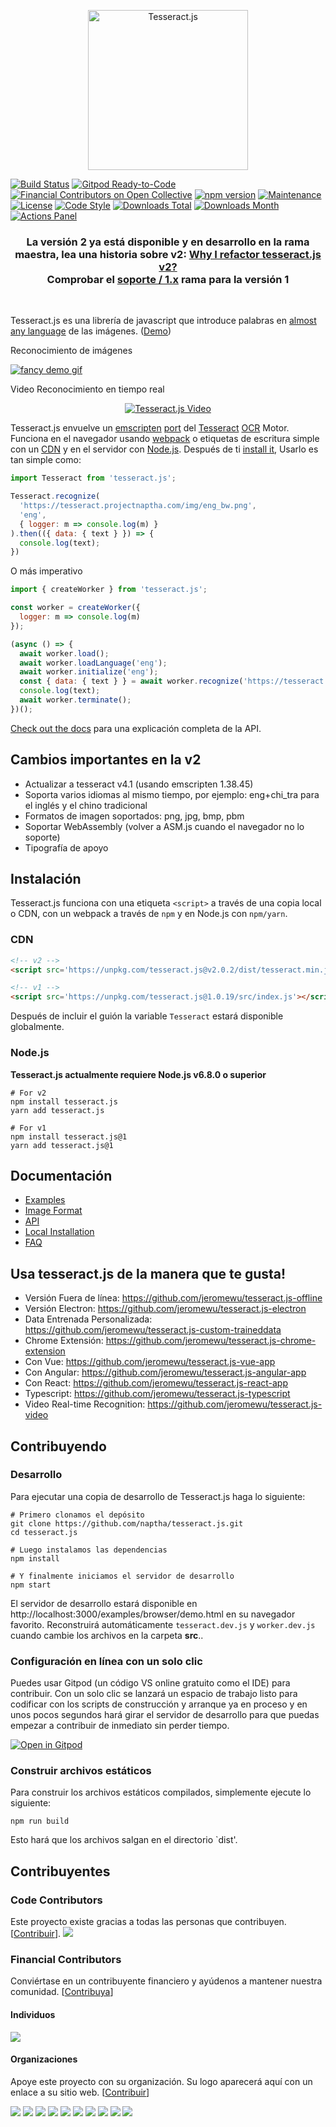 <p align="center">
<a href="https://tesseract.projectnaptha.com/"><img width="256px" height="256px" alt="Tesseract.js" src="./docs/images/tesseract.png"></a>
</p>

[![Build Status](https://travis-ci.org/naptha/tesseract.js.svg?branch=master)](https://travis-ci.org/naptha/tesseract.js)
[![Gitpod Ready-to-Code](https://img.shields.io/badge/Gitpod-ready--to--code-blue?logo=gitpod)](https://github.com/naptha/tesseract.js) 
[![Financial Contributors on Open Collective](https://opencollective.com/tesseractjs/all/badge.svg?label=financial+contributors)](https://opencollective.com/tesseractjs) [![npm version](https://badge.fury.io/js/tesseract.js.svg)](https://badge.fury.io/js/tesseract.js)
[![Maintenance](https://img.shields.io/badge/Maintained%3F-yes-green.svg)](https://github.com/naptha/tesseract.js/graphs/commit-activity)
[![License](https://img.shields.io/badge/License-Apache%202.0-blue.svg)](https://opensource.org/licenses/Apache-2.0)
[![Code Style](https://badgen.net/badge/code%20style/airbnb/ff5a5f?icon=airbnb)](https://github.com/airbnb/javascript)
[![Downloads Total](https://img.shields.io/npm/dt/tesseract.js.svg)](https://www.npmjs.com/package/tesseract.js)
[![Downloads Month](https://img.shields.io/npm/dm/tesseract.js.svg)](https://www.npmjs.com/package/tesseract.js)
[![Actions Panel](https://img.shields.io/badge/actionspanel-enabled-brightgreen)](https://www.actionspanel.app/app/blyzer/tesseract.js)

<h3 align="center">
 La versión 2 ya está disponible y en desarrollo en la rama maestra, lea una historia sobre v2: <a href="https://medium.com/@jeromewus/why-i-refactor-tesseract-js-v2-50f750a9cfe2">Why I refactor tesseract.js v2?</a><br>
  Comprobar el <a href="https://github.com/naptha/tesseract.js/tree/support/1.x">soporte / 1.x</a> rama para la versión 1
</h3>

<br>

Tesseract.js es una librería de javascript que introduce palabras en [almost any language](./docs/tesseract_lang_list.md) de las imágenes. ([Demo](http://tesseract.projectnaptha.com/))

Reconocimiento de imágenes

[![fancy demo gif](./docs/images/demo.gif)](http://tesseract.projectnaptha.com)

Video Reconocimiento en tiempo real

<p align="center">
  <a href="https://github.com/jeromewu/tesseract.js-video"><img alt="Tesseract.js Video" src="./docs/images/video-demo.gif"></a>
</p>


Tesseract.js envuelve un [emscripten](https://github.com/kripken/emscripten) [port](https://github.com/naptha/tesseract.js-core) del [Tesseract](https://github.com/tesseract-ocr/tesseract) [OCR](https://en.wikipedia.org/wiki/Optical_character_recognition) Motor.
Funciona en el navegador usando [webpack](https://webpack.js.org/) o etiquetas de escritura simple con un [CDN](#CDN) y en el servidor con [Node.js](https://nodejs.org/en/).
Después de ti [install it](#installation), Usarlo es tan simple como:

```javascript
import Tesseract from 'tesseract.js';

Tesseract.recognize(
  'https://tesseract.projectnaptha.com/img/eng_bw.png',
  'eng',
  { logger: m => console.log(m) }
).then(({ data: { text } }) => {
  console.log(text);
})
```

O más imperativo

```javascript
import { createWorker } from 'tesseract.js';

const worker = createWorker({
  logger: m => console.log(m)
});

(async () => {
  await worker.load();
  await worker.loadLanguage('eng');
  await worker.initialize('eng');
  const { data: { text } } = await worker.recognize('https://tesseract.projectnaptha.com/img/eng_bw.png');
  console.log(text);
  await worker.terminate();
})();
```

[Check out the docs](#docs) para una explicación completa de la API.


## Cambios importantes en la v2
- Actualizar a tesseract v4.1 (usando emscripten 1.38.45)
- Soporta varios idiomas al mismo tiempo, por ejemplo: eng+chi\_tra para el inglés y el chino tradicional
- Formatos de imagen soportados: png, jpg, bmp, pbm
- Soportar WebAssembly (volver a ASM.js cuando el navegador no lo soporte)
- Tipografía de apoyo


## Instalación
Tesseract.js funciona con una etiqueta `<script>` a través de una copia local o CDN, con un webpack a través de `npm` y en Node.js con `npm/yarn`.


### CDN
```html
<!-- v2 -->
<script src='https://unpkg.com/tesseract.js@v2.0.2/dist/tesseract.min.js'></script>

<!-- v1 -->
<script src='https://unpkg.com/tesseract.js@1.0.19/src/index.js'></script>
```
Después de incluir el guión la variable `Tesseract` estará disponible globalmente.


### Node.js

**Tesseract.js actualmente requiere Node.js v6.8.0 o superior**

```shell
# For v2
npm install tesseract.js
yarn add tesseract.js

# For v1
npm install tesseract.js@1
yarn add tesseract.js@1
```


## Documentación

* [Examples](./docs/examples.md)
* [Image Format](./docs/image-format.md)
* [API](./docs/api.md)
* [Local Installation](./docs/local-installation.md)
* [FAQ](./docs/faq.md)

## Usa tesseract.js de la manera que te gusta!

- Versión Fuera de línea: https://github.com/jeromewu/tesseract.js-offline
- Versión Electron: https://github.com/jeromewu/tesseract.js-electron
- Data Entrenada Personalizada: https://github.com/jeromewu/tesseract.js-custom-traineddata
- Chrome Extensión: https://github.com/jeromewu/tesseract.js-chrome-extension
- Con Vue: https://github.com/jeromewu/tesseract.js-vue-app
- Con Angular: https://github.com/jeromewu/tesseract.js-angular-app
- Con React: https://github.com/jeromewu/tesseract.js-react-app
- Typescript: https://github.com/jeromewu/tesseract.js-typescript
- Video Real-time Recognition: https://github.com/jeromewu/tesseract.js-video

## Contribuyendo

### Desarrollo
Para ejecutar una copia de desarrollo de Tesseract.js haga lo siguiente:
```shell
# Primero clonamos el depósito
git clone https://github.com/naptha/tesseract.js.git
cd tesseract.js

# Luego instalamos las dependencias
npm install

# Y finalmente iniciamos el servidor de desarrollo
npm start
```

El servidor de desarrollo estará disponible en http://localhost:3000/examples/browser/demo.html en su navegador favorito.
Reconstruirá automáticamente `tesseract.dev.js` y `worker.dev.js` cuando cambie los archivos en la carpeta **src**..

### Configuración en línea con un solo clic

Puedes usar Gitpod (un código VS online gratuito como el IDE) para contribuir. Con un solo clic se lanzará un espacio de trabajo listo para codificar con los scripts de construcción y arranque ya en proceso y en unos pocos segundos hará girar el servidor de desarrollo para que puedas empezar a contribuir de inmediato sin perder tiempo. 

[![Open in Gitpod](https://gitpod.io/button/open-in-gitpod.svg)](https://gitpod.io/#https://github.com/naptha/tesseract.js/blob/master/examples/browser/demo.html)

### Construir archivos estáticos
Para construir los archivos estáticos compilados, simplemente ejecute lo siguiente:
```shell
npm run build
```
Esto hará que los archivos salgan en el directorio `dist'.

## Contribuyentes

### Code Contributors

Este proyecto existe gracias a todas las personas que contribuyen. [[Contribuir](CONTRIBUIR.md)].
<a href="https://github.com/naptha/tesseract.js/graphs/contributors"><img src="https://opencollective.com/tesseractjs/contributors.svg?width=890&button=false" /></a>

### Financial Contributors

Conviértase en un contribuyente financiero y ayúdenos a mantener nuestra comunidad. [[Contribuya](https://opencollective.com/tesseractjs/contribute)]

#### Individuos

<a href="https://opencollective.com/tesseractjs"><img src="https://opencollective.com/tesseractjs/individuals.svg?width=890"></a>

#### Organizaciones

Apoye este proyecto con su organización. Su logo aparecerá aquí con un enlace a su sitio web. [[Contribuir](https://opencollective.com/tesseractjs/contribute)]

<a href="https://opencollective.com/tesseractjs/organization/0/website"><img src="https://opencollective.com/tesseractjs/organization/0/avatar.svg"></a>
<a href="https://opencollective.com/tesseractjs/organization/1/website"><img src="https://opencollective.com/tesseractjs/organization/1/avatar.svg"></a>
<a href="https://opencollective.com/tesseractjs/organization/2/website"><img src="https://opencollective.com/tesseractjs/organization/2/avatar.svg"></a>
<a href="https://opencollective.com/tesseractjs/organization/3/website"><img src="https://opencollective.com/tesseractjs/organization/3/avatar.svg"></a>
<a href="https://opencollective.com/tesseractjs/organization/4/website"><img src="https://opencollective.com/tesseractjs/organization/4/avatar.svg"></a>
<a href="https://opencollective.com/tesseractjs/organization/5/website"><img src="https://opencollective.com/tesseractjs/organization/5/avatar.svg"></a>
<a href="https://opencollective.com/tesseractjs/organization/6/website"><img src="https://opencollective.com/tesseractjs/organization/6/avatar.svg"></a>
<a href="https://opencollective.com/tesseractjs/organization/7/website"><img src="https://opencollective.com/tesseractjs/organization/7/avatar.svg"></a>
<a href="https://opencollective.com/tesseractjs/organization/8/website"><img src="https://opencollective.com/tesseractjs/organization/8/avatar.svg"></a>
<a href="https://opencollective.com/tesseractjs/organization/9/website"><img src="https://opencollective.com/tesseractjs/organization/9/avatar.svg"></a>

